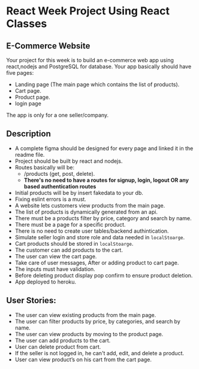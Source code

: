 # React Week Project Using React Classes

## E-Commerce Website

Your project for this week is to build an e-commerce web app using react,nodejs and PostgreSQL for database. Your app basically should have five pages: 
- Landing page (The main page which contains the list of products).
- Cart page.
- Product page.
- login page

The app is only for a one seller/company.

## Description
- A complete figma should be designed for every page and linked it in the readme file.
- Project should be built by react and nodejs.
- Routes basically will be:
  - /products (get, post, delete). 
  - **There's no need to have a routes for signup, login, logout OR any based authentication routes**
- Initial products will be by insert fakedata to your db.
- Fixing eslint errors is a must.
- A website lets customers view products from the main page.
- The list of products is dynamically generated from an api.
- There must be a products filter by price, category and search by name.
- There must be a page for a specific product.
- There is no need to create user tables/backend authintication.
- Simulate seller login and store role and data needed in `localStoarge`.
- Cart products should be stored in `localStoarge`.
- The customer can add products to the cart.
- The user can view the cart page.
- Take care of user messages, After or adding product to cart page.
- The inputs must have validation.
- Before deleting product display pop confirm to ensure product deletion.
- App deployed to heroku. 

## User Stories:
- The user can view existing products from the main page.
- The user can filter products by price, by categories, and search by name.
- The user can view products by moving to the product page.
- The user can add products to the cart.
- User can delete product from cart.
- If the seller is not logged in, he can't add, edit, and delete a product.
- User can view product’s on his cart from the cart page.
 